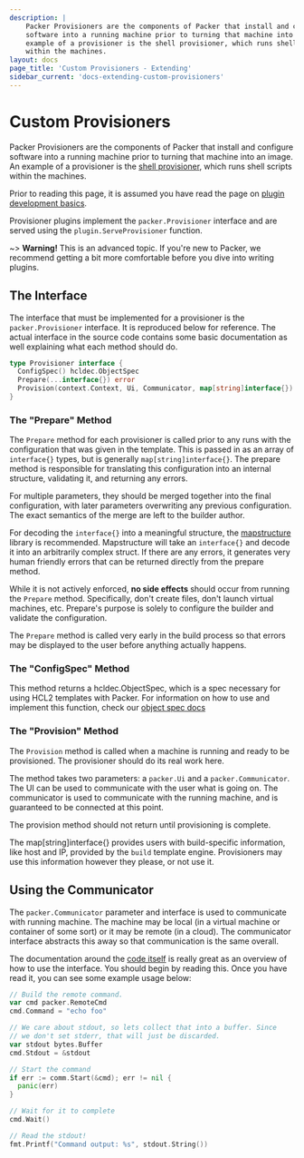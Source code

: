 ```yaml
---
description: |
    Packer Provisioners are the components of Packer that install and configure
    software into a running machine prior to turning that machine into an image. An
    example of a provisioner is the shell provisioner, which runs shell scripts
    within the machines.
layout: docs
page_title: 'Custom Provisioners - Extending'
sidebar_current: 'docs-extending-custom-provisioners'
---
```


# Custom Provisioners

Packer Provisioners are the components of Packer that install and configure
software into a running machine prior to turning that machine into an image. An
example of a provisioner is the [shell
provisioner](/docs/provisioners/shell.html), which runs shell scripts within
the machines.

Prior to reading this page, it is assumed you have read the page on [plugin
development basics](/docs/extending/plugins.html).

Provisioner plugins implement the `packer.Provisioner` interface and are served
using the `plugin.ServeProvisioner` function.

\~&gt; **Warning!** This is an advanced topic. If you're new to Packer, we
recommend getting a bit more comfortable before you dive into writing plugins.

## The Interface

The interface that must be implemented for a provisioner is the
`packer.Provisioner` interface. It is reproduced below for reference. The
actual interface in the source code contains some basic documentation as well
explaining what each method should do.

``` go
type Provisioner interface {
  ConfigSpec() hcldec.ObjectSpec
  Prepare(...interface{}) error
  Provision(context.Context, Ui, Communicator, map[string]interface{}) error
}
```

### The "Prepare" Method

The `Prepare` method for each provisioner is called prior to any runs with the
configuration that was given in the template. This is passed in as an array of
`interface{}` types, but is generally `map[string]interface{}`. The prepare
method is responsible for translating this configuration into an internal
structure, validating it, and returning any errors.

For multiple parameters, they should be merged together into the final
configuration, with later parameters overwriting any previous configuration.
The exact semantics of the merge are left to the builder author.

For decoding the `interface{}` into a meaningful structure, the
[mapstructure](https://github.com/mitchellh/mapstructure) library is
recommended. Mapstructure will take an `interface{}` and decode it into an
arbitrarily complex struct. If there are any errors, it generates very human
friendly errors that can be returned directly from the prepare method.

While it is not actively enforced, **no side effects** should occur from
running the `Prepare` method. Specifically, don't create files, don't launch
virtual machines, etc. Prepare's purpose is solely to configure the builder and
validate the configuration.

The `Prepare` method is called very early in the build process so that errors
may be displayed to the user before anything actually happens.

### The "ConfigSpec" Method

This method returns a hcldec.ObjectSpec, which is a spec necessary for using
HCL2 templates with Packer. For information on how to use and implement this
function, check our
[object spec docs](https://www.packer.io/guides/hcl/component-object-spec)

### The "Provision" Method

The `Provision` method is called when a machine is running and ready to be
provisioned. The provisioner should do its real work here.

The method takes two parameters: a `packer.Ui` and a `packer.Communicator`. The
UI can be used to communicate with the user what is going on. The communicator
is used to communicate with the running machine, and is guaranteed to be
connected at this point.

The provision method should not return until provisioning is complete.

The map[string]interface{} provides users with build-specific information,
like host and IP, provided by the `build` template engine. Provisioners may use
this information however they please, or not use it.

## Using the Communicator

The `packer.Communicator` parameter and interface is used to communicate with
running machine. The machine may be local (in a virtual machine or container of
some sort) or it may be remote (in a cloud). The communicator interface
abstracts this away so that communication is the same overall.

The documentation around the [code
itself](https://github.com/hashicorp/packer/blob/master/packer/communicator.go)
is really great as an overview of how to use the interface. You should begin by
reading this. Once you have read it, you can see some example usage below:

``` go
// Build the remote command.
var cmd packer.RemoteCmd
cmd.Command = "echo foo"

// We care about stdout, so lets collect that into a buffer. Since
// we don't set stderr, that will just be discarded.
var stdout bytes.Buffer
cmd.Stdout = &stdout

// Start the command
if err := comm.Start(&cmd); err != nil {
  panic(err)
}

// Wait for it to complete
cmd.Wait()

// Read the stdout!
fmt.Printf("Command output: %s", stdout.String())
```
